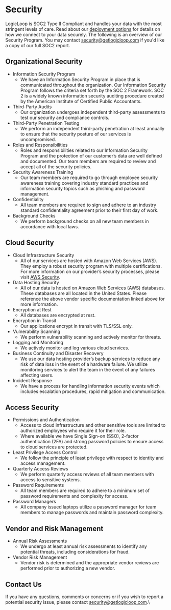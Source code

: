 # Security

LogicLoop is SOC2 Type II Compliant and handles your data with the most stringent levels of care. Read about our [deployment options](../data-sources/data-sources/deployment-options.md) for details on how we connect to your data securely. The following is an overview of our Security Program. You may contact security@getlogicloop.com if you'd like a copy of our full SOC2 report.

## Organizational Security

* Information Security Program
  * We have an Information Security Program in place that is communicated throughout the organization. Our Information Security Program follows the criteria set forth by the SOC 2 Framework. SOC 2 is a widely known information security auditing procedure created by the American Institute of Certified Public Accountants.&#x20;
* Third-Party Audits
  * Our organization undergoes independent third-party assessments to test our security and compliance controls.
* Third-Party Penetration Testing
  * We perform an independent third-party penetration at least annually to ensure that the security posture of our services is uncompromised.
* Roles and Responsibilities
  * Roles and responsibilities related to our Information Security Program and the protection of our customer’s data are well defined and documented. Our team members are required to review and accept all of the security policies.
* Security Awareness Training
  * Our team members are required to go through employee security awareness training covering industry standard practices and information security topics such as phishing and password management.
* Confidentiality
  * All team members are required to sign and adhere to an industry standard confidentiality agreement prior to their first day of work.
* Background Checks
  * We perform background checks on all new team members in accordance with local laws.&#x20;

## Cloud Security

* Cloud Infrastructure Security
  * All of our services are hosted with Amazon Web Services (AWS). They employ a robust security program with multiple certifications. For more information on our provider’s security processes, please visit [AWS Security](http://aws.amazon.com/security/).
* Data Hosting Security
  * All of our data is hosted on Amazon Web Services (AWS) databases. These databases are all located in the United States. Please reference the above vendor specific documentation linked above for more information.
* Encryption at Rest
  * All databases are encrypted at rest.
* Encryption in Transit
  * Our applications encrypt in transit with TLS/SSL only.
* Vulnerability Scanning&#x20;
  * We perform vulnerability scanning and actively monitor for threats.
* Logging and Monitoring
  * We actively monitor and log various cloud services.
* Business Continuity and Disaster Recovery
  * We use our data hosting provider’s backup services to reduce any risk of data loss in the event of a hardware failure. We utilize monitoring services to alert the team in the event of any failures affecting users.
* Incident Response
  * We have a process for handling information security events which includes escalation procedures, rapid mitigation and communication.

## Access Security

* Permissions and Authentication
  * Access to cloud infrastructure and other sensitive tools are limited to authorized employees who require it for their role.&#x20;
  * Where available we have Single Sign-on (SSO), 2-factor authentication (2FA) and strong password policies to ensure access to cloud services are protected.
* Least Privilege Access Control
  * We follow the principle of least privilege with respect to identity and access management.
* Quarterly Access Reviews
  * We perform quarterly access reviews of all team members with access to sensitive systems.
* Password Requirements
  * All team members are required to adhere to a minimum set of password requirements and complexity for access.
* Password Managers
  * All company issued laptops utilize a password manager for team members to manage passwords and maintain password complexity.

## Vendor and Risk Management

* Annual Risk Assessments
  * We undergo at least annual risk assessments to identify any potential threats, including considerations for fraud.&#x20;
* Vendor Risk Management
  * Vendor risk is determined and the appropriate vendor reviews are performed prior to authorizing a new vendor.

## Contact Us

If you have any questions, comments or concerns or if you wish to report a potential security issue, please contact security@getlogicloop.com.\
